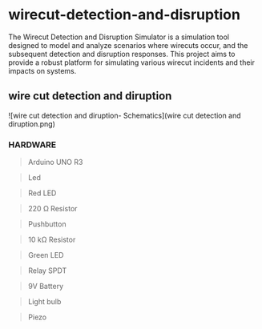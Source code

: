 # wirecut-detection-and-disruption
The Wirecut Detection and Disruption Simulator is a simulation tool designed to model and analyze scenarios where wirecuts occur, and the subsequent detection and disruption responses. This project aims to provide a robust platform for simulating various wirecut incidents and their impacts on systems.
## wire cut detection and diruption 
![wire cut detection and diruption- Schematics](wire cut detection and diruption.png)

### HARDWARE
> Arduino UNO R3

> Led                        

> Red LED

> 220 Ω Resistor

> Pushbutton

> 10 kΩ Resistor

> Green LED

> Relay SPDT

> 9V Battery	
	
> Light bulb

> Piezo
	

